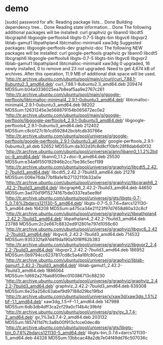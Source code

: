 # demo

[sudo] password for afk:
Reading package lists... Done
Building dependency tree... Done
Reading state information... Done
The following additional packages will be installed:
  curl graphviz gv libann0 libcdt5 libcgraph6 libgoogle-perftools4
  libgts-0.7-5 libgts-bin libgvc6 libgvpr2 liblab-gamut1 libpathplan4
  libtcmalloc-minimal4 xaw3dg
Suggested packages:
  libgoogle-perftools-dev graphviz-doc
The following NEW packages will be installed:
  curl google-perftools graphviz gv libann0 libcdt5 libcgraph6
  libgoogle-perftools4 libgts-0.7-5 libgts-bin libgvc6 libgvpr2 liblab-gamut1
  libpathplan4 libtcmalloc-minimal4 xaw3dg
0 upgraded, 16 newly installed, 0 to remove and 23 not upgraded.
Need to get 4,674 kB of archives.
After this operation, 11.9 MB of additional disk space will be used.
'http://tr.archive.ubuntu.com/ubuntu/pool/main/c/curl/curl_7.88.1-8ubuntu2.3_amd64.deb' curl_7.88.1-8ubuntu2.3_amd64.deb 209474 MD5Sum:b04a0336025ea7b8eaf5aa9e2767c261
'http://tr.archive.ubuntu.com/ubuntu/pool/main/g/google-perftools/libtcmalloc-minimal4_2.9.1-0ubuntu3_amd64.deb' libtcmalloc-minimal4_2.9.1-0ubuntu3_amd64.deb 98202 MD5Sum:12631245e3e568879154b065672ec0e2
'http://tr.archive.ubuntu.com/ubuntu/pool/main/g/google-perftools/libgoogle-perftools4_2.9.1-0ubuntu3_amd64.deb' libgoogle-perftools4_2.9.1-0ubuntu3_amd64.deb 212402 MD5Sum:c8cb127c1b1cd592842bcbfcdb30766e
'http://tr.archive.ubuntu.com/ubuntu/pool/universe/g/google-perftools/google-perftools_2.9.1-0ubuntu3_all.deb' google-perftools_2.9.1-0ubuntu3_all.deb 52652 MD5Sum:da302d3fc8d8cf10bfc28f8dab6d0f32
'http://tr.archive.ubuntu.com/ubuntu/pool/universe/a/ann/libann0_1.1.2%2bdoc-9_amd64.deb' libann0_1.1.2+doc-9_amd64.deb 25530 MD5Sum:e34a6f550192946b2cc7be36c5ecf199
'http://tr.archive.ubuntu.com/ubuntu/pool/universe/g/graphviz/libcdt5_2.42.2-7build3_amd64.deb' libcdt5_2.42.2-7build3_amd64.deb 21278 MD5Sum:006e76da77bf8a1e1b27132110b32a0e
'http://tr.archive.ubuntu.com/ubuntu/pool/universe/g/graphviz/libcgraph6_2.42.2-7build3_amd64.deb' libcgraph6_2.42.2-7build3_amd64.deb 44650 MD5Sum:3ad70d19f15274167bde0337ea5ee9bf
'http://tr.archive.ubuntu.com/ubuntu/pool/universe/g/gts/libgts-0.7-5_0.7.6%2bdarcs121130-5_amd64.deb' libgts-0.7-5_0.7.6+darcs121130-5_amd64.deb 164208 MD5Sum:a475ca34e21123f97d7658d60a32c8cf
'http://tr.archive.ubuntu.com/ubuntu/pool/universe/g/graphviz/libpathplan4_2.42.2-7build3_amd64.deb' libpathplan4_2.42.2-7build3_amd64.deb 23788 MD5Sum:2c2e667c8832ed912801e797d1056c60
'http://tr.archive.ubuntu.com/ubuntu/pool/universe/g/graphviz/libgvc6_2.42.2-7build3_amd64.deb' libgvc6_2.42.2-7build3_amd64.deb 714532 MD5Sum:935332fa97d4f9da190a10f8ff62b383
'http://tr.archive.ubuntu.com/ubuntu/pool/universe/g/graphviz/libgvpr2_2.42.2-7build3_amd64.deb' libgvpr2_2.42.2-7build3_amd64.deb 186952 MD5Sum:0b9794cc6237817cd8c5a4a16fc80cd2
'http://tr.archive.ubuntu.com/ubuntu/pool/universe/g/graphviz/liblab-gamut1_2.42.2-7build3_amd64.deb' liblab-gamut1_2.42.2-7build3_amd64.deb 1886064 MD5Sum:1d692a276ab8509ec010386713c88230
'http://tr.archive.ubuntu.com/ubuntu/pool/universe/g/graphviz/graphviz_2.42.2-7build3_amd64.deb' graphviz_2.42.2-7build3_amd64.deb 639308 MD5Sum:8e25a258c63abef9d97188d29bc19fbd
'http://tr.archive.ubuntu.com/ubuntu/pool/universe/x/xaw3d/xaw3dg_1.5%2bF-1.1_amd64.deb' xaw3dg_1.5+F-1.1_amd64.deb 147998 MD5Sum:6db3db4dff3ca2cf29a0c114b4c39bfd
'http://tr.archive.ubuntu.com/ubuntu/pool/universe/g/gv/gv_3.7.4-2_amd64.deb' gv_1%3a3.7.4-2_amd64.deb 203132 MD5Sum:1857411d7fc3a8b00f913cfcce0dec4b
'http://tr.archive.ubuntu.com/ubuntu/pool/universe/g/gts/libgts-bin_0.7.6%2bdarcs121130-5_amd64.deb' libgts-bin_0.7.6+darcs121130-5_amd64.deb 44328 MD5Sum:13bbcac48a2db7e04f49dd76c507036c

